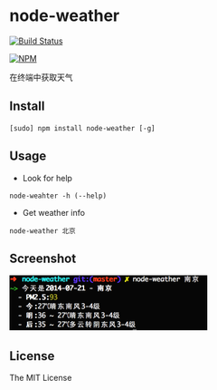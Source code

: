 # node-weather

[![Build Status](https://travis-ci.org/SFantasy/node-weather.svg)](https://travis-ci.org/SFantasy/node-weather)

[![NPM](https://nodei.co/npm/node-weather.png)](https://nodei.co/npm/node-weather/)

在终端中获取天气

## Install

```
[sudo] npm install node-weather [-g]
```

## Usage

- Look for help

```
node-weahter -h (--help)
```

- Get weather info

```
node-weather 北京
```

## Screenshot

![screenshot](node-weather.png)

## License

The MIT License
